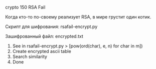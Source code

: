 crypto 150	RSA Fail

Когда кто-то по-своему реализует RSA, в мире грустит один котик.

Скрипт для шифрования: rsafail-encrypt.py

Зашифрованный файл: encrypted.txt

1. See in rsafail-encrypt.py > [pow(ord(char), e, n) for char in m])
2. Create encrypted ascii table
3. Search similarity
4. Done